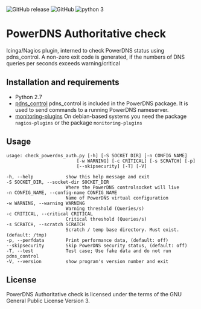 ![GitHub release](https://img.shields.io/github/release/worldstream-labs/check_powerdns_auth.svg) 
![GitHub](https://img.shields.io/github/license/worldstream-labs/check_powerdns_auth.svg?color=blue) 
![python 3](https://img.shields.io/badge/python-3-blue.svg)

# PowerDNS Authoritative check

Icinga/Nagios plugin, interned to check PowerDNS status using pdns_control.
A non-zero exit code is generated, if the numbers of DNS queries per seconds exceeds
warning/critical

## Installation and requirements

*   Python 2.7
*   [pdns_control](https://doc.powerdns.com/authoritative/manpages/pdns_control.1.html)
    pdns_control is included in the PowerDNS package. It is used to send commands to a running PowerDNS nameserver.
*   [monitoring-plugins](https://github.com/monitoring-plugins/monitoring-plugins)
    On debian-based systems you need the package `nagios-plugins` or the package `monitoring-plugins`


## Usage
	usage: check_powerdns_auth.py [-h] [-S SOCKET_DIR] [-n CONFIG_NAME]
                              [-w WARNING] [-c CRITICAL] [-s SCRATCH] [-p]
                              [--skipsecurity] [-T] [-V]

	-h, --help            show this help message and exit
	-S SOCKET_DIR, --socket-dir SOCKET_DIR
	                      Where the PowerDNS controlsocket will live
	-n CONFIG_NAME, --config-name CONFIG_NAME
	                      Name of PowerDNS virtual configuration
	-w WARNING, --warning WARNING
	                      Warning threshold (Queries/s)
	-c CRITICAL, --critical CRITICAL
	                      Critical threshold (Queries/s)
	-s SCRATCH, --scratch SCRATCH
	                      Scratch / temp base directory. Must exist. (default: /tmp)
	-p, --perfdata        Print performance data, (default: off)
	--skipsecurity        Skip PowerDNS security status, (default: off)
	-T, --test            Test case; Use fake data and do not run pdns_control
	-V, --version         show program's version number and exit

## License

PowerDNS Authoritative check is licensed under the terms of the GNU
General Public License Version 3.
